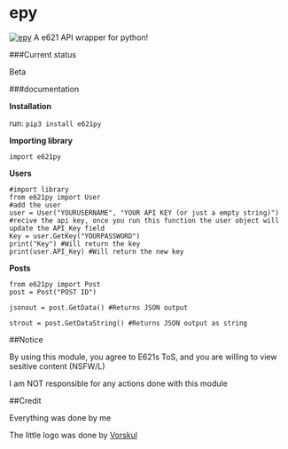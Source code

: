 # epy

[![epy](https://i.imgur.com/DOqumRI.jpg "epy")](https://i.imgur.com/DOqumRI.jpg "epy")
A e621 API wrapper for python!


###Current status

Beta

###documentation

**Installation**

run: `pip3 install e621py`

**Importing library**

`import e621py`

**Users**

    #import library
    from e621py import User
    #add the user
    user = User("YOURUSERNAME", "YOUR API KEY (or just a empty string)")
    #recive the api key, once you run this function the user object will update the API_Key field
    Key = user.GetKey("YOURPASSWORD")
    print("Key") #Will return the key
    print(user.API_Key) #Will return the new key
    

**Posts**

    from e621py import Post
    post = Post("POST ID")
    
    jsonout = post.GetData() #Returns JSON output
    
    strout = post.GetDataString() #Returns JSON output as string

##Notice

By using this module, you agree to E621s ToS, and you are willing to view sesitive content (NSFW/L)

I am NOT responsible for any actions done with this module

##Credit

Everything was done by me

The little logo was done by [Vorskul](https://instagram.com/voskul "Vorskul")
